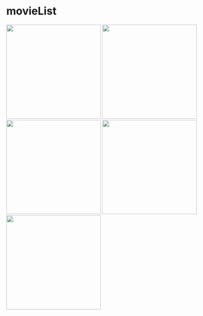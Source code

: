 # movieList


<img width="250" src="">   <img width="250" src=""> <img width="250" src="6"> <img width="250" src=""> <img width="250" src="">


